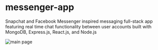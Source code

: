 # messenger-app
Snapchat and Facebook Messenger inspired messaging full-stack app featuring real time chat functionality between user accounts built with MongoDB, Express.js, React.js, and Node.js

![main page](https://i.imgur.com/5IY2odq.png)
